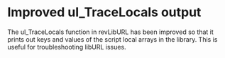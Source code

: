# Improved ul_TraceLocals output

The ul_TraceLocals function in revLibURL has been improved so that it 
prints out keys and values of the script local arrays in the library.
This is useful for troubleshooting libURL issues.